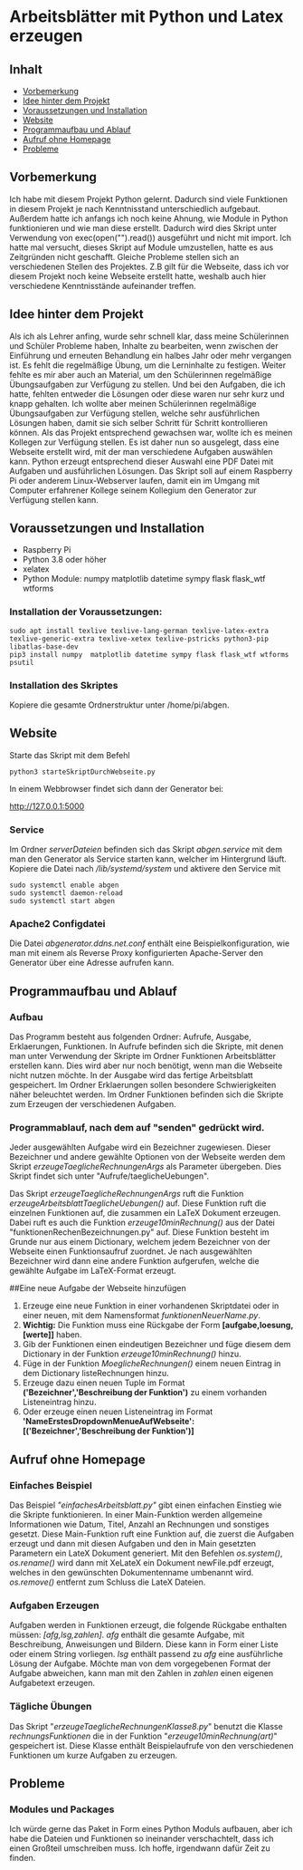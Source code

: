 # Arbeitsblätter mit Python und Latex erzeugen

## Inhalt
* [Vorbemerkung](#vorbemerkung)
* [Idee hinter dem Projekt](#idee-hinter-dem-projekt)
* [Voraussetzungen und Installation](#voraussetzungen-und-installation)
* [Website](#website)
* [Programmaufbau und Ablauf](#programmaufbau-und-ablauf)
* [Aufruf ohne Homepage](#aufruf-ohne-homepage)
* [Probleme](#probleme)

## Vorbemerkung
Ich habe mit diesem Projekt Python gelernt. Dadurch sind viele Funktionen in diesem Projekt je nach Kenntnisstand unterschiedlich aufgebaut. Außerdem hatte ich anfangs ich noch keine Ahnung, wie Module in Python funktionieren und wie man diese erstellt. Dadurch wird dies Skript unter Verwendung von exec(open("").read()) ausgeführt und nicht mit import. Ich hatte mal versucht, dieses Skript auf Module umzustellen, hatte es aus Zeitgründen nicht geschafft. Gleiche Probleme stellen sich an verschiedenen Stellen des Projektes. Z.B gilt für die Webseite, dass ich vor diesem Projekt noch keine Webseite erstellt hatte, weshalb auch hier verschiedene Kenntnisstände aufeinander treffen.

## Idee hinter dem Projekt
Als ich als Lehrer anfing, wurde sehr schnell klar, dass meine Schülerinnen und Schüler Probleme haben, Inhalte zu bearbeiten, wenn zwischen der Einführung und erneuten Behandlung ein halbes Jahr oder mehr vergangen ist. Es fehlt die regelmäßige Übung, um die Lerninhalte zu festigen. Weiter fehlte es mir aber auch an Material, um den Schülerinnen regelmäßige Übungsaufgaben zur Verfügung zu stellen. Und bei den Aufgaben, die ich hatte, fehlten entweder die Lösungen oder diese waren nur sehr kurz und knapp gehalten. Ich wollte aber meinen Schülerinnen regelmäßige Übungsaufgaben zur Verfügung stellen, welche sehr ausführlichen Lösungen haben, damit sie sich selber Schritt für Schritt kontrollieren können.
Als das Projekt entsprechend gewachsen war, wollte ich es meinen Kollegen zur Verfügung stellen. Es ist daher nun so ausgelegt, dass eine Webseite erstellt wird, mit der man verschiedene Aufgaben auswählen kann. Python erzeugt entsprechend dieser Auswahl eine PDF Datei mit Aufgaben und ausführlichen Lösungen. Das Skript soll auf einem Raspberry Pi oder anderem Linux-Webserver laufen, damit ein im Umgang mit Computer erfahrener Kollege seinem Kollegium den Generator zur Verfügung stellen kann.

## Voraussetzungen und Installation
* Raspberry Pi
* Python 3.8 oder höher
* xelatex
* Python Module: numpy  matplotlib datetime sympy flask flask_wtf wtforms
### Installation der Voraussetzungen:
```
sudo apt install texlive texlive-lang-german texlive-latex-extra texlive-generic-extra texlive-xetex texlive-pstricks python3-pip libatlas-base-dev
pip3 install numpy  matplotlib datetime sympy flask flask_wtf wtforms psutil
```
### Installation des Skriptes
Kopiere die gesamte Ordnerstruktur unter /home/pi/abgen.


## Website
Starte das Skript mit dem Befehl
```
python3 starteSkriptDurchWebseite.py
```
In einem Webbrowser findet sich dann der Generator bei:

http://127.0.0.1:5000

### Service
Im Ordner *serverDateien* befinden sich das Skript *abgen.service* mit dem man den Generator als Service starten kann, welcher im Hintergrund läuft. Kopiere die Datei nach */lib/systemd/system* und aktivere den Service mit 

```
sudo systemctl enable abgen
sudo systemctl daemon-reload
sudo systemctl start abgen
```
### Apache2 Configdatei
Die Datei *abgenerator.ddns.net.conf* enthält eine Beispielkonfiguration, wie man mit einem als Reverse Proxy konfigurierten Apache-Server den Generator über eine Adresse aufrufen kann.


## Programmaufbau und Ablauf
### Aufbau
Das Programm besteht aus folgenden Ordner: Aufrufe, Ausgabe, Erklaerungen, Funktionen.
In Aufrufe befinden sich die Skripte, mit denen man unter Verwendung der Skripte im Ordner Funktionen Arbeitsblätter erstellen kann. Dies wird aber nur noch benötigt, wenn man die Webseite nicht nutzen möchte.
In der Ausgabe wird das fertige Arbeitsblatt gespeichert.
Im Ordner Erklaerungen sollen besondere Schwierigkeiten näher beleuchtet werden.
Im Ordner Funktionen befinden sich die Skripte zum Erzeugen der verschiedenen Aufgaben.
### Programmablauf, nach dem auf "senden" gedrückt wird.
Jeder ausgewählten Aufgabe wird ein Bezeichner zugewiesen. Dieser Bezeichner und andere gewählte Optionen von der Webseite werden dem Skript *erzeugeTaeglicheRechnungenArgs* als Parameter übergeben. Dies Skript findet sich unter "Aufrufe/taeglicheUebungen".

Das Skript *erzeugeTaeglicheRechnungenArgs* ruft die Funktion *erzeugeArbeitsblattTaeglicheUebungen()* auf. Diese Funktion ruft die einzelnen Funktionen auf, die zusammen ein LaTeX Dokument erzeugen. Dabei ruft es auch die Funktion *erzeuge10minRechnung()* aus der Datei "funktionenRechenBezeichnungen.py" auf. Diese Funktion besteht im Grunde nur aus einem Dictionary, welchem jedem Bezeichner von der Webseite einen Funktionsaufruf zuordnet. Je nach ausgewählten Bezeichner wird dann eine andere Funktion aufgerufen, welche die gewählte Aufgabe im LaTeX-Format erzeugt.

##Eine neue Aufgabe der Webseite hinzufügen
1. Erzeuge eine neue Funktion in einer vorhandenen Skriptdatei oder in einer neuen, mit dem Namensformat *funktionenNeuerName.py*.
2. **Wichtig:** Die Funktion muss eine Rückgabe der Form **[aufgabe,loesung,[werte]]** haben.
2. Gib der Funktionen einen eindeutigen Bezeichner und füge diesem dem Dictionary in der Funktion *erzeuge10minRechnung()* hinzu.
3. Füge in der Funktion *MoeglicheRechnungen()* einem neuen Eintrag in dem Dictionary listeRechnungen hinzu.
4. Erzeuge dazu einen neuen Tuple im Format **('Bezeichner','Beschreibung der Funktion')** zu einem vorhanden Listeneintrag hinzu.
5. Oder erzeuge einen neuen Listeneintrag im Format **'NameErstesDropdownMenueAufWebseite':[('Bezeichner','Beschreibung der Funktion')]**
## Aufruf ohne Homepage
### Einfaches Beispiel
Das Beispiel *"einfachesArbeitsblatt.py"* gibt einen einfachen Einstieg wie die Skripte funktionieren. In einer Main-Funktion werden allgemeine Informationen wie Datum, Titel, Anzahl an Rechnungen und sonstiges gesetzt. Diese Main-Funktion ruft eine Funktion auf, die zuerst die Aufgaben erzeugt und dann mit diesen Aufgaben und den in Main gesetzten Parametern ein LateX Dokument generiert. Mit den Befehlen *os.system()*, *os.rename()* wird dann mit XeLateX ein Dokument newFile.pdf erzeugt, welches in den gewünschten Dokumentenname umbenannt wird. *os.remove()* entfernt zum Schluss die LateX Dateien.

### Aufgaben Erzeugen
Aufgaben werden in Funktionen erzeugt, die folgende Rückgabe enthalten müssen: *[afg,lsg,zahlen]*. *afg* enthält die gesamte Aufgabe, mit Beschreibung, Anweisungen und Bildern. Diese kann in Form einer Liste oder einem String vorliegen. *lsg* enthält passend zu *afg* eine ausführliche Lösung der Aufgabe. Möchte man von dem vorgegebenen Format der Aufgabe abweichen, kann man mit den Zahlen in *zahlen* einen eigenen Aufgabetext erzeugen.

### Tägliche Übungen
Das Skript "*erzeugeTaeglicheRechnungenKlasse8.py*" benutzt die Klasse *rechnungsFunktionen* die in der Funktion "*erzeuge10minRechnung(art)*" gespeichert ist. Diese Klasse enthält Beispielaufrufe von den verschiedenen Funktionen um kurze Aufgaben zu erzeugen.


## Probleme
### Modules und Packages
Ich würde gerne das Paket in Form eines Python Moduls aufbauen, aber ich habe die Dateien und Funktionen so ineinander verschachtelt, dass ich einen Großteil umschreiben muss. Ich hoffe, irgendwann dafür Zeit zu finden.
